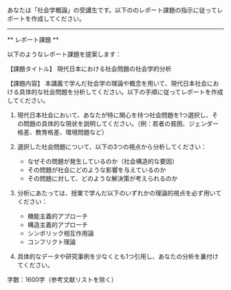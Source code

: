 あなたは「社会学概論」の受講生です。以下ののレポート課題の指示に従ってレポートを作成してください。

---------------------------------------
** レポート課題 **

以下のようなレポート課題を提案します：

【課題タイトル】
現代日本における社会問題の社会学的分析

【課題内容】
本講義で学んだ社会学の理論や概念を用いて、現代日本社会における具体的な社会問題を分析してください。以下の手順に従ってレポートを作成してください。

1. 現代日本社会において、あなたが特に関心を持つ社会問題を1つ選択し、その問題の具体的な現状を説明してください。（例：若者の貧困、ジェンダー格差、教育格差、環境問題など）

2. 選択した社会問題について、以下の3つの視点から分析してください：
   * なぜその問題が発生しているのか（社会構造的な要因）
   * その問題が社会にどのような影響を与えているのか
   * その問題に対して、どのような解決策が考えられるのか

3. 分析にあたっては、授業で学んだ以下のいずれかの理論的視点を必ず用いてください：
   * 機能主義的アプローチ
   * 構造主義的アプローチ
   * シンボリック相互作用論
   * コンフリクト理論

4. 具体的なデータや研究事例を少なくとも1つ引用し、あなたの分析を裏付けてください。

字数：1600字（参考文献リストを除く）